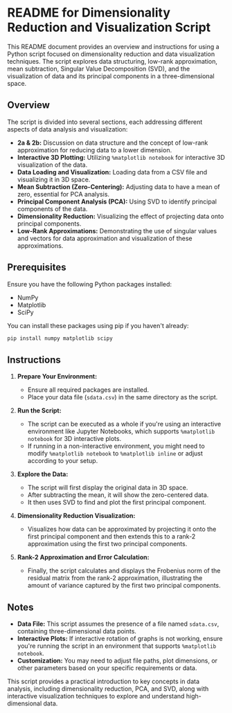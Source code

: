 # README for Dimensionality Reduction and Visualization Script

This README document provides an overview and instructions for using a Python script focused on dimensionality reduction and data visualization techniques. The script explores data structuring, low-rank approximation, mean subtraction, Singular Value Decomposition (SVD), and the visualization of data and its principal components in a three-dimensional space.

## Overview

The script is divided into several sections, each addressing different aspects of data analysis and visualization:

- **2a & 2b:** Discussion on data structure and the concept of low-rank approximation for reducing data to a lower dimension.
- **Interactive 3D Plotting:** Utilizing `%matplotlib notebook` for interactive 3D visualization of the data.
- **Data Loading and Visualization:** Loading data from a CSV file and visualizing it in 3D space.
- **Mean Subtraction (Zero-Centering):** Adjusting data to have a mean of zero, essential for PCA analysis.
- **Principal Component Analysis (PCA):** Using SVD to identify principal components of the data.
- **Dimensionality Reduction:** Visualizing the effect of projecting data onto principal components.
- **Low-Rank Approximations:** Demonstrating the use of singular values and vectors for data approximation and visualization of these approximations.

## Prerequisites

Ensure you have the following Python packages installed:

- NumPy
- Matplotlib
- SciPy

You can install these packages using pip if you haven't already:

```bash
pip install numpy matplotlib scipy
```

## Instructions

1. **Prepare Your Environment:**
   - Ensure all required packages are installed.
   - Place your data file (`sdata.csv`) in the same directory as the script.

2. **Run the Script:**
   - The script can be executed as a whole if you're using an interactive environment like Jupyter Notebooks, which supports `%matplotlib notebook` for 3D interactive plots.
   - If running in a non-interactive environment, you might need to modify `%matplotlib notebook` to `%matplotlib inline` or adjust according to your setup.

3. **Explore the Data:**
   - The script will first display the original data in 3D space.
   - After subtracting the mean, it will show the zero-centered data.
   - It then uses SVD to find and plot the first principal component.

4. **Dimensionality Reduction Visualization:**
   - Visualizes how data can be approximated by projecting it onto the first principal component and then extends this to a rank-2 approximation using the first two principal components.

5. **Rank-2 Approximation and Error Calculation:**
   - Finally, the script calculates and displays the Frobenius norm of the residual matrix from the rank-2 approximation, illustrating the amount of variance captured by the first two principal components.

## Notes

- **Data File:** This script assumes the presence of a file named `sdata.csv`, containing three-dimensional data points.
- **Interactive Plots:** If interactive rotation of graphs is not working, ensure you're running the script in an environment that supports `%matplotlib notebook`.
- **Customization:** You may need to adjust file paths, plot dimensions, or other parameters based on your specific requirements or data.

This script provides a practical introduction to key concepts in data analysis, including dimensionality reduction, PCA, and SVD, along with interactive visualization techniques to explore and understand high-dimensional data.
